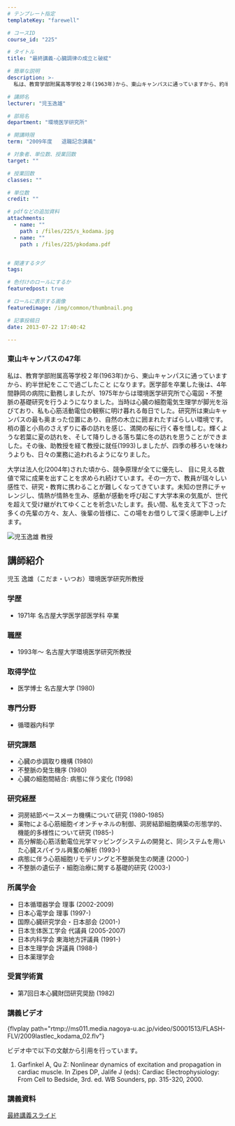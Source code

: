 ```yaml
---
# テンプレート指定
templateKey: "farewell"

# コースID
course_id: "225"

# タイトル
title: "最終講義-心臓調律の成立と破綻"

# 簡単な説明
description: >-
  私は、教育学部附属高等学校２年(1963年)から、東山キャンパスに通っていますから、約半世紀をここで過ごしたこと になります。医学部を卒業した後は、4年間静岡の病院に勤務しましたが、1975年から...

# 講師名
lecturer: "児玉逸雄"

# 部局名
department: "環境医学研究所"

# 開講時限
term: "2009年度	退職記念講義"

# 対象者、単位数、授業回数
target: ""

# 授業回数
classes: ""

# 単位数
credit: ""

# pdfなどの追加資料
attachments: 
  - name: "" 
    path : /files/225/s_kodama.jpg
  - name: "" 
    path : /files/225/pkodama.pdf


# 関連するタグ
tags:

# 色付けのロールにするか
featuredpost: true

# ロールに表示する画像
featuredimage: /img/common/thumbnail.png

# 記事投稿日
date: 2013-07-22 17:40:42

---
```

### 東山キャンパスの47年

私は、教育学部附属高等学校２年(1963年)から、東山キャンパスに通っていますから、約半世紀をここで過ごしたこと になります。医学部を卒業した後は、4年間静岡の病院に勤務しましたが、1975年からは環境医学研究所で心電図・不整脈の基礎研究を行うようになりました。当時は心臓の細胞電気生理学が脚光を浴びており、私も心筋活動電位の観察に明け暮れる毎日でした。研究所は東山キャンパスの最も奥まった位置にあり、自然の木立に囲まれたすばらしい環境です。梢の蕾と小鳥のさえずりに春の訪れを感じ、満開の桜に行く春を惜しむ。輝くような若葉に夏の訪れを、そして降りしきる落ち葉に冬の訪れを思うことができました。その後、助教授を経て教授に就任(1993)しましたが、四季の移ろいを味わうよりも、日々の業務に追われるようになりました。 

大学は法人化(2004年)された頃から、競争原理が全てに優先し、 目に見える数値で常に成果を出すことを求められ続けています。その一方で、教員が瑞々しい感性で、研究・教育に携わることが難しくなってきています。未知の世界にチャレンジし、情熱が情熱を生み、感動が感動を呼び起こす大学本来の気風が、世代を超えて受け継がれてゆくことを祈念いたします。長い間、私を支えて下さった多くの先輩の方々、友人、後輩の皆様に、この場をお借りして深く感謝申し上げます。

![児玉逸雄 教授](/files/225/s_kodama.jpg) 
## 講師紹介

児玉 逸雄（こだま・いつお）環境医学研究所教授 

### 学歴

  * 1971年 名古屋大学医学部医学科 卒業

### 職歴

  * 1993年〜 名古屋大学環境医学研究所教授 

### 取得学位

  * 医学博士 名古屋大学 (1980)

### 専門分野

  * 循環器内科学

### 研究課題

  * 心臓の歩調取り機構 (1980)
  * 不整脈の発生機序 (1980)
  * 心臓の細胞間結合: 病態に伴う変化 (1998)

### 研究経歴

  * 洞房結節ペースメーカ機構について研究 (1980-1985)
  * 薬物による心筋細胞イオンチャネルの制御、洞房結節細胞構築の形態学的、機能的多様性について研究 (1985-)
  * 高分解能心筋活動電位光学マッピングシステムの開発と、同システムを用いた心臓スパイラル興奮の解析 (1993-)
  * 病態に伴う心筋細胞リモデリングと不整脈発生の関連 (2000-)
  * 不整脈の遺伝子・細胞治療に関する基礎的研究 (2003-)

### 所属学会

  * 日本循環器学会 理事 (2002-2009)
  * 日本心電学会 理事 (1997-)
  * 国際心臓研究学会・日本部会 (2001-)
  * 日本生体医工学会 代議員 (2005-2007)
  * 日本内科学会 東海地方評議員 (1991-)
  * 日本生理学会 評議員 (1988-)
  * 日本薬理学会

### 受賞学術賞

  * 第7回日本心臓財団研究奨励 (1982)
### 講義ビデオ

{flvplay path="rtmp://ms011.media.nagoya-u.ac.jp/video/S0001513/FLASH-FLV/2009lastlec_kodama_02.flv"} 

ビデオ中で以下の文献から引用を行っています。

  1. Garfinkel A, Qu Z: Nonlinear dynamics of excitation and propagation in cardiac muscle. In Zipes DP, Jalife J (eds): Cardiac Electrophysiology: From Cell to Bedside, 3rd. ed. WB Sounders, pp. 315-320, 2000.

### 講義資料


[最終講義スライド](/files/225/pkodama.pdf) 
